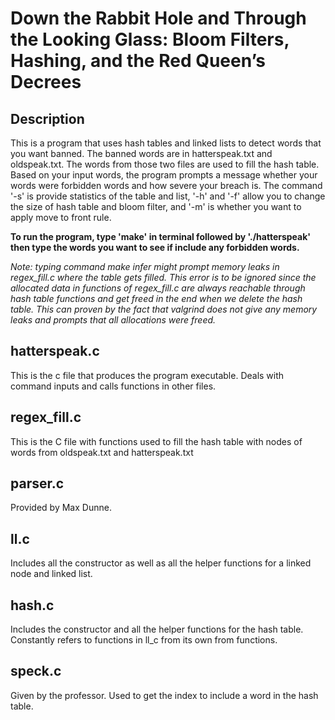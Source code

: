 # Down the Rabbit Hole and Through the Looking Glass: Bloom Filters, Hashing, and the Red Queen’s Decrees

## Description

This is a program that uses hash tables and linked lists to detect words that you want banned. The banned words are in hatterspeak.txt and oldspeak.txt. The words from those two files are used to fill the hash table. Based on your input words, the program prompts a message whether your words were forbidden words and how severe your breach is. The command '-s' is provide statistics of the table and list, '-h' and '-f' allow you to change the size of hash table and bloom filter, and '-m' is whether you want to apply move to front rule. 

**To run the program, type 'make' in terminal followed by './hatterspeak' then type the words you want to see if include any forbidden words.**

*Note: typing command make infer might prompt memory leaks in regex_fill.c where the table gets filled. This error is to be ignored since the allocated data in functions of regex_fill.c are always reachable through hash table functions and get freed in the end when we delete the hash table. This can proven by the fact that valgrind does not give any memory leaks and prompts that all allocations were freed.*

## hatterspeak.c

This is the c file that produces the program executable. Deals with command inputs and calls functions in other files.

## regex_fill.c

This is the C file with functions used to fill the hash table with nodes of words from oldspeak.txt and hatterspeak.txt

## parser.c

Provided by Max Dunne.

## ll.c

Includes all the constructor as well as all the helper functions for a linked node and linked list. 

## hash.c

Includes the constructor and all the helper functions for the hash table. Constantly refers to functions in ll_c from its own from functions.

## speck.c

Given by the professor. Used to get the index to include a word in the hash table. 